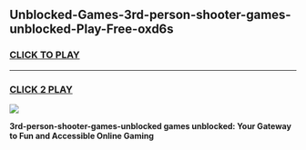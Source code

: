 
## Unblocked-Games-3rd-person-shooter-games-unblocked-Play-Free-oxd6s
<h3>
<a href="https://premium76.site?title=3rd-person-shooter-games-unblocked&ref=21A">CLICK TO PLAY</a></h3>
<hr>

<h3>
<a href="https://premium76.site?title=3rd-person-shooter-games-unblocked&ref=21A">CLICK 2 PLAY</a>
  
</h3>

<a href="https://premium76.site?title=3rd-person-shooter-games-unblocked&ref=21A"><img src="https://clearcache.store/games.png"></a>


**3rd-person-shooter-games-unblocked games unblocked: Your Gateway to Fun and Accessible Online Gaming**
